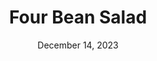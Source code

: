 ---
title: "Four Bean Salad"
date: "December 14, 2023"
prepTime: "15 min"
cookingTime: "0 min"
totalTime: "15 min + overnight chilling"
topic: "Salad"
originalLink: "https://www.tasteofhome.com/recipes/four-bean-salad/"
scottRating: 5
image: "../../images/recipe/FourBeanSalad.png"
ingredients: [
    {
    section: "Salad",
    name: "kidney beans",
    preparation: ", rinsed and drained",
    amount: 14.5,
    unit: ounces
    },
    {
    section: "Salad",
    name: "garbanzo beans (or chickpeas)",
    preparation: ", rinsed and drained",
    amount: 14.5,
    unit: ounces
    },
    {
    section: "Salad",
    name: "cut green beans",
    preparation: ", drained",
    amount: 14.5,
    unit: ounces
    },
    {
    section: "Salad",
    name: "cut wax beans",
    preparation: ", drained",
    amount: 14.5,
    unit: ounces
    },
    {
    section: "Salad",
    name: "green pepper",
    preparation: ", julienned",
    amount: 0.25,
    unit: cup
    },
    {
    section: "Salad",
    name: "green onions",
    preparation: ", sliced",
    amount: 8,
    unit: count
    },
    {
    section: "Dressing",
    name: "apple cider vinegar",
    amount: 0.5,
    unit: cup
    },
    {
    section: "Dressing",
    name: "extra virgin olive oil",
    amount: 0.25,
    unit: cup
    },
    {
    section: "Dressing",
    name: "pepper",
    amount: 1,
    unit: tsp
    },
    {
    section: "Dressing",
    name: "salt",
    amount: 0.5,
    unit: tsp
    },
]
directions: [
"In a large salad bowl, mix together all the ingredients",
"Serve immediately or refrigerate to allow flavors to meld together."
]
---